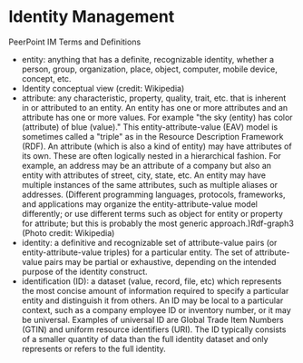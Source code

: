 Identity Management
===================
PeerPoint IM Terms and Definitions
* entity: anything that has a definite, recognizable identity, whether a person, group, organization, place, object, computer, mobile device, concept, etc.
* Identity conceptual view (credit: Wikipedia)
* attribute: any characteristic, property, quality, trait, etc. that is inherent in or attributed to an entity. An entity has one or more attributes and an attribute has one or more values. For example "the sky (entity) has color (attribute) of blue (value)." This entity-attribute-value (EAV) model is sometimes called a "triple" as in the Resource Description Framework (RDF). An attribute (which is also a kind of entity) may have attributes of its own. These are often logically nested in a hierarchical fashion. For example, an address may be an attribute of a company but also an entity with attributes of street, city, state, etc. An entity may have multiple instances of the same attributes, such as multiple aliases or addresses. (Different programming languages, protocols, frameworks, and applications may organize the entity-attribute-value model differently; or use different terms such as object for entity or property for attribute; but this is probably the most generic approach.)Rdf-graph3 (Photo credit: Wikipedia)
* identity: a definitive and recognizable set of attribute-value pairs (or entity-attribute-value triples) for a particular entity. The set of attribute-value pairs may be partial or exhaustive, depending on the intended purpose of the identity construct.
* identification (ID): a dataset (value, record, file, etc) which represents the most concise amount of information required to specify a particular entity and distinguish it from others. An ID may be local to a particular context, such as a company employee ID or inventory number, or it may be universal. Examples of universal ID are Global Trade Item Numbers (GTIN) and uniform resource identifiers (URI).  The ID typically consists of a smaller quantity of data than the full identity dataset and only represents or refers to the full identity.

